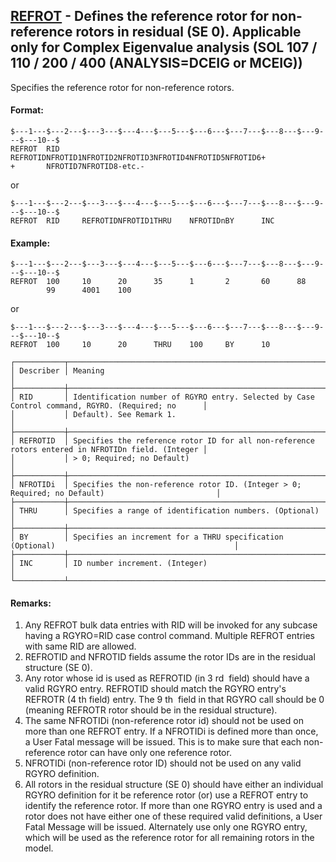 ## [REFROT](https://nexus.hexagon.com/documentationcenter/bundle/MSC_Nastran_2022.4/page/Nastran_Combined_Book/qrg/bulkqrs/TOC.REFROT.xhtml) - Defines the reference rotor for non-reference rotors in residual (SE 0). Applicable only for Complex Eigenvalue analysis (SOL 107 / 110 / 200 / 400 (ANALYSIS=DCEIG or MCEIG))

Specifies the reference rotor for non-reference rotors.

#### Format:

```nastran
$---1---$---2---$---3---$---4---$---5---$---6---$---7---$---8---$---9---$---10--$
REFROT  RID     REFROTIDNFROTID1NFROTID2NFROTID3NFROTID4NFROTID5NFROTID6+       
+       NFROTID7NFROTID8-etc.-                                                  
```

or 

```nastran
$---1---$---2---$---3---$---4---$---5---$---6---$---7---$---8---$---9---$---10--$
REFROT  RID     REFROTIDNFROTID1THRU    NFROTIDnBY      INC                     
```

#### Example:

```nastran
$---1---$---2---$---3---$---4---$---5---$---6---$---7---$---8---$---9---$---10--$
REFROT  100     10      20      35      1       2       60      88              
        99      4001    100                                                     
```

or 

```nastran
$---1---$---2---$---3---$---4---$---5---$---6---$---7---$---8---$---9---$---10--$
REFROT  100     10      20      THRU    100     BY      10                      
```

```text
┌───────────┬───────────────────────────────────────────────────────────────────────────────────────────────────┐
│ Describer │ Meaning                                                                                           │
├───────────┼───────────────────────────────────────────────────────────────────────────────────────────────────┤
│ RID       │ Identification number of RGYRO entry. Selected by Case Control command, RGYRO. (Required; no      │
│           │ Default). See Remark 1.                                                                           │
├───────────┼───────────────────────────────────────────────────────────────────────────────────────────────────┤
│ REFROTID  │ Specifies the reference rotor ID for all non-reference rotors entered in NFROTIDn field. (Integer │
│           │ > 0; Required; no Default)                                                                        │
├───────────┼───────────────────────────────────────────────────────────────────────────────────────────────────┤
│ NFROTIDi  │ Specifies the non-reference rotor ID. (Integer > 0; Required; no Default)                         │
├───────────┼───────────────────────────────────────────────────────────────────────────────────────────────────┤
│ THRU      │ Specifies a range of identification numbers. (Optional)                                           │
├───────────┼───────────────────────────────────────────────────────────────────────────────────────────────────┤
│ BY        │ Specifies an increment for a THRU specification (Optional)                                        │
├───────────┼───────────────────────────────────────────────────────────────────────────────────────────────────┤
│ INC       │ ID number increment. (Integer)                                                                    │
└───────────┴───────────────────────────────────────────────────────────────────────────────────────────────────┘
```

#### Remarks:

1. Any REFROT bulk data entries with RID will be invoked for any subcase having a RGYRO=RID case control command. Multiple REFROT entries with same RID are allowed.
2. REFROTID and NFROTID fields assume the rotor IDs are in the residual structure (SE 0).
3. Any rotor whose id is used as REFROTID (in 3 rd  field) should have a valid RGYRO entry. REFROTID should match the RGYRO entry's REFROTR (4 th  field) entry. The 9 th  field in that RGYRO call should be 0 (meaning REFROTR rotor should be in the residual structure).
4. The same NFROTIDi (non-reference rotor id) should not be used on more than one REFROT entry. If a NFROTIDi is defined more than once, a User Fatal message will be issued. This is to make sure that each non-reference rotor can have only one reference rotor.
5. NFROTIDi (non-reference rotor ID) should not be used on any valid RGYRO definition.
6. All rotors in the residual structure (SE 0) should have either an individual RGYRO definition for it be reference rotor (or) use a REFROT entry to identify the reference rotor. If more than one RGYRO entry is used and a rotor does not have either one of these required valid definitions, a User Fatal Message will be issued. Alternately use only one RGYRO entry, which will be used as the reference rotor for all remaining rotors in the model.
